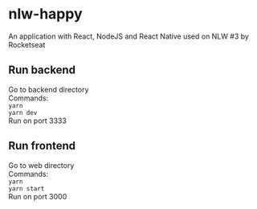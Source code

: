 # nlw-happy
An application with React, NodeJS and React Native used on NLW #3 by Rocketseat

## Run backend
Go to backend directory
\
Commands: 
\
`yarn`
\
`yarn dev` 
\
Run on port 3333

## Run frontend
Go to web directory
\
Commands: 
\
`yarn`
\
`yarn start` 
\
Run on port 3000
